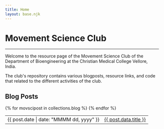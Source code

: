 ```yaml
---
title: Home
layout: base.njk
---
```


<div class="main-content">
  <h1 class="title">Movement Science Club</h1>
  <!-- A thin horizontal rile -->
  <hr>
  <p>Welcome to the resource page of the Movement Science Club of the Department of Bioengineering at the Christian Medical College Vellore, India.</p>
  <p>The club's repository contains various blogposts, resource links, and code that related to the different activities of the club.</p>

  <!-- Blogposts -->
  <h2 class="subtitle1">Blog Posts</h2>
  <table class="blog-table">
    <!-- <thead>
      <tr>
        <th>Date</th>
        <th>Title</th>
      </tr>
    </thead> -->
    <tbody>
      {% for movscipost in collections.blog %}
      <tr>
        <td>{{ post.date | date: "MMMM dd, yyyy" }}</td>
        <td><a href="{{ post.url }}/movement_science_club/">{{ post.data.title }}</a></td>
      </tr>
      {% endfor %}
    </tbody>
  </table>
</div>